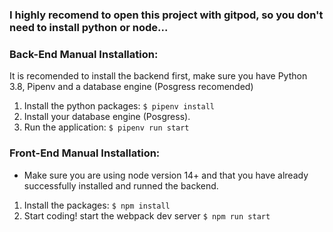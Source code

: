 ### I highly recomend to open this project with gitpod, so you don't need to install python or node...

### Back-End Manual Installation:

It is recomended to install the backend first, make sure you have Python 3.8, Pipenv and a database engine (Posgress recomended)

1. Install the python packages: `$ pipenv install`
2. Install your database engine (Posgress).
3. Run the application: `$ pipenv run start`


### Front-End Manual Installation:

- Make sure you are using node version 14+ and that you have already successfully installed and runned the backend.

1. Install the packages: `$ npm install`
2. Start coding! start the webpack dev server `$ npm run start`